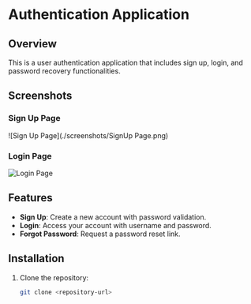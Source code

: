 # Authentication Application

## Overview

This is a user authentication application that includes sign up, login, and password recovery functionalities.

## Screenshots

### Sign Up Page
![Sign Up Page](./screenshots/SignUp Page.png)

### Login Page
![Login Page](./screenshots/Login.png)


## Features

- **Sign Up**: Create a new account with password validation.
- **Login**: Access your account with username and password.
- **Forgot Password**: Request a password reset link.

## Installation

1. Clone the repository:
   ```bash
   git clone <repository-url>
